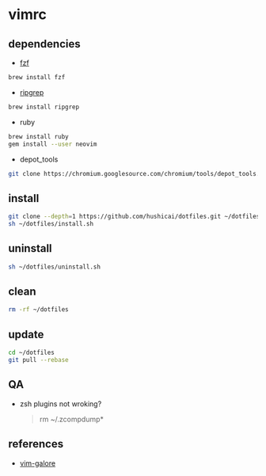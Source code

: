 # vimrc

## dependencies

* [fzf](https://github.com/junegunn/fzf)

```bash
brew install fzf
```
 
* [ripgrep](https://github.com/BurntSushi/ripgrep)

```bash
brew install ripgrep
```

* ruby

```bash
brew install ruby
gem install --user neovim
```

* depot_tools

```bash
git clone https://chromium.googlesource.com/chromium/tools/depot_tools.git ~/depot_toos
```

## install

```bash
git clone --depth=1 https://github.com/hushicai/dotfiles.git ~/dotfiles
sh ~/dotfiles/install.sh
```

## uninstall

```bash
sh ~/dotfiles/uninstall.sh
```

## clean

```bash
rm -rf ~/dotfiles
```

## update

```bash
cd ~/dotfiles
git pull --rebase
```

## QA

* zsh plugins not wroking?

    > rm ~/.zcompdump*

## references

* [vim-galore](https://github.com/mhinz/vim-galore)